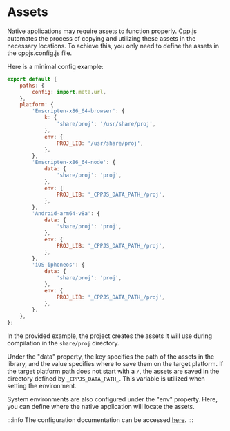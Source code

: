# Assets
Native applications may require assets to function properly. Cpp.js automates the process of copying and utilizing these assets in the necessary locations. To achieve this, you only need to define the assets in the cppjs.config.js file.

Here is a minimal config example:
```js title="cppjs.config.js"
export default {
    paths: {
        config: import.meta.url,
    },
    platform: {
        'Emscripten-x86_64-browser': {
            k: {
                'share/proj': '/usr/share/proj',
            },
            env: {
                PROJ_LIB: '/usr/share/proj',
            },
        },
        'Emscripten-x86_64-node': {
            data: {
                'share/proj': 'proj',
            },
            env: {
                PROJ_LIB: '_CPPJS_DATA_PATH_/proj',
            },
        },
        'Android-arm64-v8a': {
            data: {
                'share/proj': 'proj',
            },
            env: {
                PROJ_LIB: '_CPPJS_DATA_PATH_/proj',
            },
        },
        'iOS-iphoneos': {
            data: {
                'share/proj': 'proj',
            },
            env: {
                PROJ_LIB: '_CPPJS_DATA_PATH_/proj',
            },
        },
    },
};
```

In the provided example, the project creates the assets it will use during compilation in the `share/proj` directory.

Under the "data" property, the key specifies the path of the assets in the library, and the value specifies where to save them on the target platform. If the target platform path does not start with a `/`, the assets are saved in the directory defined by `_CPPJS_DATA_PATH_`. This variable is utilized when setting the environment.

System environments are also configured under the "env" property. Here, you can define where the native application will locate the assets.

:::info
The configuration documentation can be accessed [here](/docs/api/configuration/platform).
:::
